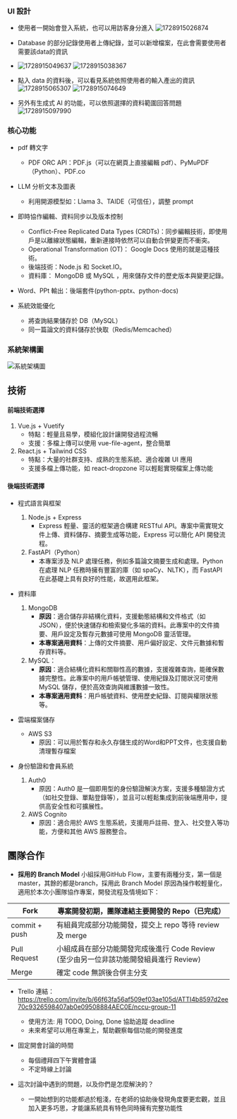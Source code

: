 
### UI 設計

* 使用者一開始會登入系統，也可以用訪客身分進入
![1728915026874](https://hackmd.io/_uploads/BJ5XPick1e.jpg)
* Database 的部分記錄使用者上傳紀錄，並可以新增檔案，在此會需要使用者需要該data的資訊
* ![1728915049637](https://hackmd.io/_uploads/HJByuo9Jkg.jpg)
![1728915038367](https://hackmd.io/_uploads/rkBk_j5kke.jpg)

* 點入 data 的資料後，可以看見系統依照使用者的輸入產出的資訊
![1728915065307](https://hackmd.io/_uploads/HJ0Hui511g.jpg)
![1728915074649](https://hackmd.io/_uploads/HyRHdscyJg.jpg)

* 另外有生成式 AI 的功能，可以依照選擇的資料範圍回答問題
![1728915097990](https://hackmd.io/_uploads/Hyrs_jc1Jx.jpg)







### 核心功能
- pdf 轉文字
     -  PDF ORC API：PDF.js（可以在網頁上直接編輯 pdf）、PyMuPDF（Python）、PDF.co

- LLM 分析文本及圖表
    - 利用開源模型如：Llama 3、TAIDE（可信任），調整 prompt
- 即時協作編輯、資料同步以及版本控制
    - Conflict-Free Replicated Data Types (CRDTs)：同步編輯技術，即使用戶是以離線狀態編輯，重新連接時依然可以自動合併變更而不衝突。
    - Operational Transformation (OT)： Google Docs 使用的就是這種技術。
    - 後端技術：Node.js 和 Socket.IO。
    - 資料庫： MongoDB 或 MySQL ，用來儲存文件的歷史版本與變更記錄。
- Word、PPt 輸出：後端套件(python-pptx、python-docs)
 

- 系統效能優化
    - 將查詢結果儲存於 DB（MySQL）
    - 同一篇論文的資料儲存於快取（Redis/Memcached）



### 系統架構圖
![系統架構圖](https://hackmd.io/_uploads/SyfqIicJke.png)


## 技術

#### 前端技術選擇

1. Vue.js + Vuetify
    * 特點：輕量且易學，模組化設計讓開發過程流暢
    * 支援：多檔上傳可以使用 vue-file-agent，整合簡單
2. React.js + Tailwind CSS
    * 特點：大量的社群支持、成熟的生態系統、適合複雜 UI 應用
    * 支援多檔上傳功能，如 react-dropzone 可以輕鬆實現檔案上傳功能

#### 後端技術選擇

* 程式語言與框架
    1. Node.js + Express
        - Express  輕量、靈活的框架適合構建 RESTful API。專案中需實現文件上傳、資料儲存、摘要生成等功能，Express 可以簡化 API 開發流程。 
    3. FastAPI（Python）
        - 本專案涉及 NLP 處理任務，例如多篇論文摘要生成和處理。Python 在處理 NLP 任務時擁有豐富的庫（如 spaCy、NLTK），而 FastAPI 在此基礎上具有良好的性能，故選用此框架。
    
* 資料庫
    1. MongoDB
        - **原因**：適合儲存非結構化資料，支援動態結構和文件格式（如 JSON），便於快速儲存和檢索變化多端的資料。此專案中的文件摘要、用戶設定及暫存元數據可使用 MongoDB 靈活管理。
       - **本專案適用資料**：上傳的文件摘要、用戶偏好設定、文件元數據和暫存資料等。    
    2. MySQL： 
       - **原因**：適合結構化資料和關聯性高的數據，支援複雜查詢，能確保數據完整性。此專案中的用戶帳號管理、使用紀錄及訂閱狀況可使用 MySQL 儲存，便於高效查詢與維護數據一致性。
       - **本專案適用資料**：用戶帳號資料、使用歷史紀錄、訂閱與權限狀態等。


* 雲端檔案儲存
    * AWS S3
        - 原因：可以用於暫存和永久存儲生成的Word和PPT文件，也支援自動清理暫存檔案

* 身份驗證和會員系統
    1. Auth0
        - 原因：Auth0 是一個即用型的身份驗證解決方案，支援多種驗證方式（如社交登錄、單點登錄等），並且可以輕鬆集成到前後端應用中，提供高安全性和可擴展性。
    3. AWS Cognito
        - 原因：適合用於 AWS 生態系統，支援用戶註冊、登入、社交登入等功能，方便和其他 AWS 服務整合。

## 團隊合作

* **採用的 Branch Model**
    小組採用GitHub Flow，主要有兩種分支，第一個是master，其餘的都是branch，採用此 Branch Model 原因為操作較輕量化，適用於本次小團隊協作專案，開發流程及情境如下：
    

| Fork | 專案開發初期，團隊連結主要開發的 Repo（已完成） | 
| -------- | -------- | 
| commit + push | 有組員完成部分功能開發，提交上 repo 等待 review 及 merge  | 
| Pull Request     | 小組成員在部分功能開發完成後進行 Code Review   (至少由另一位非該功能開發組員進行 Review)
| Merge   | 確定 code 無誤後合併主分支


- Trello 連結：https://trello.com/invite/b/66f63fa56af509ef03ae105d/ATTI4b8597d2ee70c9326598407ab0e09508884AEC0E/nccu-group-11
    - 使用方法: 用 TODO, Doing, Done 協助追蹤 deadline
    - 未來希望可以用在專案上，幫助觀察每個功能的開發進度
    
- 固定開會討論的時間
    - 每個禮拜四下午實體會議
    - 不定時線上討論
- 這次討論中遇到的問題，以及你們是怎麼解決的？
    - 一開始想到的功能都過於粗淺，在老師的協助後發現角度要更宏觀，並且加入更多巧思，才能讓系統具有特色同時擁有完整功能性
    


